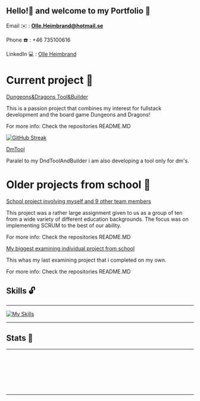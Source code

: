 ## Hello!👋 and welcome to my Portfolio :briefcase: 
Email :envelope: : **Olle.Heimbrand@hotmail.se**

Phone :phone: : +46 735100616

LinkedIn :computer: : [Olle Heimbrand](https://www.linkedin.com/in/olle-heimbrand/)

# Current project :microscope:
[Dungeons&Dragons Tool&Builder](https://github.com/Heimbrand/DungeonsAndDragons-ToolAndBuilder)

This is a passion project that combines my interest for fullstack development and the board game Dungeons and Dragons!

For more info: Check the repositories README.MD

[![GitHub Streak](https://github-readme-streak-stats.herokuapp.com?user=Heimbrand&theme=dark&exclude_days=Sun%2CSat)](https://git.io/streak-stats) 

[DmTool](https://github.com/Heimbrand/DmTool)

Paralel to my DndToolAndBuilder i am also developing a tool only for dm's. 

# Older projects from school :file_folder:

[School project involving myself and 9 other team members](https://github.com/Heimbrand/Project-Assignment-My-biggest-school-project-)

This project was a rather large assignment given to us as a group of ten from a wide variety of different education backgrounds. The focus was on implementing SCRUM to the best of our ability.

For more info: Check the repositories README.MD

[My biggest examining individual project from school](https://github.com/Heimbrand/Efc-fullstack-blazor-sql-mongodb)

This whas my last examining project that i completed on my own.

For more info: Check the repositories README.MD


## Skills :unlock:
---
[![My Skills](https://skillicons.dev/icons?i=cs,dotnet,visualstudio,vscode,github,mongodb,mysql,postman,powershell,bootstrap,azure,html,css&perline=5)](https://skillicons.dev)
         
---

## Stats :blue_book:
---
<p><img align="center"
    src="https://github-readme-stats.vercel.app/api/top-langs?username=Heimbrand&show_icons=true&locale=en&bg_color=0d1117&text_color=ffffff&layout=compact"
    alt="" 
    bg_color=#808080/>
</p>

<br>
<p>&nbsp;<img align="center" src="https://github-readme-stats.vercel.app/api?username=Heimbrand&show_icons=true&locale=en&bg_color=0d1117&text_color=ffffff&repo=convoychat"
    alt="" />
</p>

<br>

---



